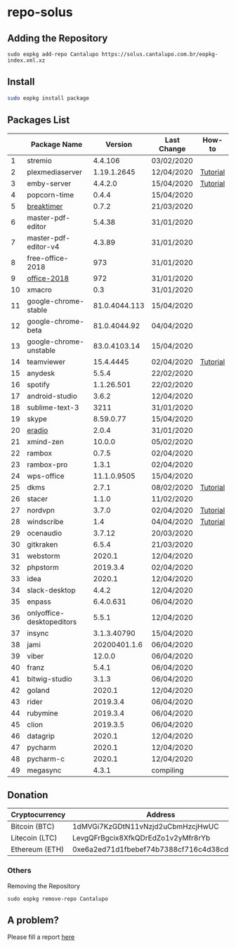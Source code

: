 # repo-solus

## Adding the Repository

`sudo eopkg add-repo Cantalupo https://solus.cantalupo.com.br/eopkg-index.xml.xz`
 

## Install

```bash
sudo eopkg install package
```

## Packages List

| | Package Name | Version | Last Change | How-to |
| --- | --- | --- | --- | --- |
| 1 | stremio | 4.4.106 | 03/02/2020 | |
| 2 | plexmediaserver | 1.19.1.2645 | 12/04/2020 | [Tutorial](https://github.com/cantalupo555/repo-solus/wiki/How-Install-Plex-Media-Server-on-Solus) |
| 3 | emby-server | 4.4.2.0 | 15/04/2020 | [Tutorial](https://github.com/cantalupo555/repo-solus/wiki/How-Install-Emby-Server-on-Solus) |
| 4 | popcorn-time | 0.4.4 | 15/04/2020 | |
| 5 | [breaktimer](https://breaktimer.app/) | 0.7.2 | 21/03/2020 | |
| 6 | master-pdf-editor | 5.4.38 | 31/01/2020 | |
| 7 | master-pdf-editor-v4 | 4.3.89 | 31/01/2020 | |
| 8 | free-office-2018 | 973 | 31/01/2020 | |
| 9 | [office-2018](http://www.softmaker.com/go/officenxheise) | 972 | 31/01/2020 | |
| 10 | xmacro | 0.3 | 31/01/2020 | |
| 11 | google-chrome-stable | 81.0.4044.113 | 15/04/2020 | |
| 12 | google-chrome-beta | 81.0.4044.92 | 04/04/2020 | |
| 13 | google-chrome-unstable | 83.0.4103.14 | 15/04/2020 | |
| 14 | teamviewer | 15.4.4445 | 02/04/2020 | [Tutorial](https://github.com/cantalupo555/repo-solus/wiki/How-Install-TeamViewer-on-Solus) |
| 15 | anydesk | 5.5.4 | 22/02/2020 | |
| 16 | spotify | 1.1.26.501 | 22/02/2020 | |
| 17 | android-studio | 3.6.2 | 12/04/2020 | |
| 18 | sublime-text-3 | 3211 | 31/01/2020 | |
| 19 | skype | 8.59.0.77 | 15/04/2020 | |
| 20 | [eradio](https://github.com/DreamDevel/eRadio) | 2.0.4 | 31/01/2020 | |
| 21 | xmind-zen | 10.0.0 | 05/02/2020 | |
| 22 | rambox | 0.7.5 | 02/04/2020 | |
| 23 | rambox-pro | 1.3.1 | 02/04/2020 | |
| 24 | wps-office | 11.1.0.9505 | 15/04/2020 | |
| 25 | dkms | 2.7.1 | 08/02/2020 | [Tutorial](https://github.com/cantalupo555/repo-solus/wiki/How-Install-dkms-on-Solus) |
| 26 | stacer | 1.1.0 | 11/02/2020 | |
| 27 | nordvpn | 3.7.0 | 02/04/2020 | [Tutorial](https://github.com/cantalupo555/repo-solus/wiki/How-Install-NordVPN-on-Solus) | |
| 28 | windscribe | 1.4 | 04/04/2020 | [Tutorial](https://github.com/cantalupo555/repo-solus/wiki/How-Install-windscribe-on-Solus) |
| 29 | ocenaudio | 3.7.12 | 20/03/2020 | |
| 30 | gitkraken | 6.5.4 | 21/03/2020 | |
| 31 | webstorm | 2020.1 | 12/04/2020 | |
| 32 | phpstorm | 2019.3.4 | 02/04/2020 | |
| 33 | idea | 2020.1 | 12/04/2020 | |
| 34 | slack-desktop | 4.4.2 | 12/04/2020 | |
| 35 | enpass | 6.4.0.631 | 06/04/2020 | |
| 36 | onlyoffice-desktopeditors | 5.5.1 | 12/04/2020 | |
| 37 | insync | 3.1.3.40790 | 15/04/2020 | |
| 38 | jami | 20200401.1.6 | 06/04/2020 | |
| 39 | viber | 12.0.0 | 06/04/2020 | |
| 40 | franz | 5.4.1 | 06/04/2020 | |
| 41 | bitwig-studio | 3.1.3 | 06/04/2020 | |
| 42 | goland | 2020.1 | 12/04/2020 | |
| 43 | rider | 2019.3.4 | 06/04/2020 | |
| 44 | rubymine | 2019.3.4 | 06/04/2020 | |
| 45 | clion | 2019.3.5 | 06/04/2020 | |
| 46 | datagrip | 2020.1 | 12/04/2020 | |
| 47 | pycharm | 2020.1 | 12/04/2020 | |
| 48 | pycharm-c | 2020.1 | 12/04/2020 | |
| 49 | megasync | 4.3.1 | compiling | |

## Donation

| Cryptocurrency | Address |
| --- | --- |
| Bitcoin (BTC) | 1dMVGi7KzGDtN11vNzjd2uCbmHzcjHwUC |
| Litecoin (LTC) | LevgQFrBgcix8XfkQDrEdZo1v2yMfr8rYb |
| Ethereum (ETH) | 0xe6a2ed71d1fbebef74b7388cf716c4d38cd432f7 |

### Others

Removing the Repository

`sudo eopkg remove-repo Cantalupo`

## A problem?

Please fill a report [here](https://github.com/cantalupo555/repo-solus/issues/new)
